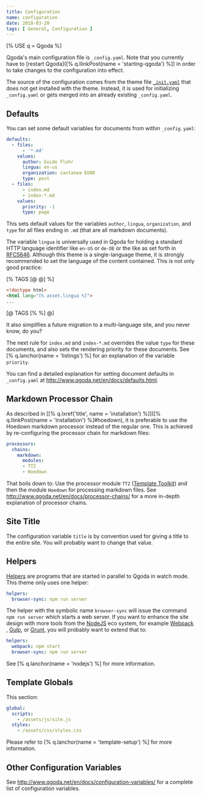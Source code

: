 ```yaml
---
title: Configuration
name: configuration
date: 2018-03-20
tags: [ General, Configuration ]
---
```

<!--QGODA-NO-XGETTEXT-->
[% USE q = Qgoda %]
<!--/QGODA-NO-XGETTEXT-->
Qgoda's main configuration file is `_config.yaml`.  Note that you currently have to [restart Qgoda]([% q.llinkPost(name = 'starting-qgoda') %]) in order to take changes to the configuration into effect.

The source of the configuration comes from the theme file [`_init.yaml`](https://github.com/gflohr/qgoda-essential/blob/master/_init.yaml) that does not get installed with the theme.  Instead, it is used for initializing `_config.yaml` or gets merged into an already existing `_config.yaml`.

## Defaults

You can set some default variables for documents from within `_config.yaml`:

<!--QGODA-NO-XGETTEXT-->
```yaml
defaults:
  - files:
      - '*.md'
    values:
      author: Guido Flohr
      lingua: en-us
      organization: cantanea EOOD
      type: post
  - files:
      - index.md
      - index-*.md
    values:
      priority: -1
      type: page
```
<!--/QGODA-NO-XGETTEXT-->

This sets default values for the variables `author`, `lingua`, `organization`, and `type` for all files ending in `.md` (that are all markdown documents).

The variable `lingua` is universally used in Qgoda for holding a standard HTTP language identifier like `en-US` or `de-DE` or the like as set forth in [RFC5646](http://www.rfc-editor.org/rfc/rfc5646.txt).  Although this theme is a single-language theme, it is strongly recommended to set the language of the content contained.  This is not only good practice:

<!--QGODA-NO-XGETTEXT-->
[% TAGS [@ @] %]
```html
<!doctype html>
<html lang="[% asset.lingua %]">
...
```
[@ TAGS [% %] @]
<!--/QGODA-NO-XGETTEXT-->

It also simplifies a future migration to a multi-language site, and you never know, do you?

The next rule for `index.md` and `index-*.md` overrides the value `type` for these documents, and also sets the rendering priority for these documents.  See [% q.lanchor(name = 'listings') %] for an explanation of the variable `priority`.

You can find a detailed explanation for setting document defaults in `_config.yaml` at http://www.qgoda.net/en/docs/defaults.html.

## Markdown Processor Chain

As described in [[% q.lxref('title', name = 'installation') %]]([% q.llinkPost(name = 'installation') %]#hoedown), it is preferable to use the Hoedown markdown processor instead of the regular one.  This is achieved by re-configuring the processor chain for markdown files:

<!--QGODA-NO-XGETTEXT-->
```yaml
processors:
  chains:
    markdown:
      modules:
      - TT2
      - Hoedown
```
<!--/QGODA-NO-XGETTEXT-->

That boils down to: Use the processor module `TT2` ([Template Toolkit](http://www.template-toolkit.org/)) and then the module `Hoedown` for processing markdown files.  See http://www.qgoda.net/en/docs/processor-chains/ for a more in-depth explanation of processor chains.

## Site Title

The configuration variable `title` is by convention used for giving a title to the entire site.  You will probably want to change that value.

## Helpers

[Helpers](http://www.qgoda.net/en/docs/) are programs that are started in parallel to Qgoda in watch mode.  This theme only uses one helper:

<!--QGODA-NO-XGETTEXT-->
```yaml
helpers:
  browser-sync: npm run server
```
<!--/QGODA-NO-XGETTEXT-->

The helper with the symbolic name `browser-sync` will issue the command `npm run server` which starts a web server.  If you want to enhance the site design with more tools from the [NodeJS](https://nodejs.org/en/) eco system, for example [Webpack](https://webpack.js.org/)
, [Gulp](https://gulpjs.com/), or [Grunt](https://gruntjs.com/), you will probably want to extend that to:

<!--QGODA-NO-XGETTEXT-->
```yaml
helpers:
  webpack: npm start
  browser-sync: npm run server
```
<!--QGODA-NO-XGETTEXT-->

See [% q.lanchor(name = 'nodejs') %] for more information.

## Template Globals

This section:

<!--QGODA-NO-XGETTEXT-->
```yaml
global:
  scripts:
    - /assets/js/site.js
  styles:
    - /assets/css/styles.css
```
<!--/QGODA-NO-XGETTEXT-->

Please refer to [% q.lanchor(name = 'template-setup') %] for more information.

## Other Configuration Variables

See http://www.qgoda.net/en/docs/configuration-variables/ for a complete list of configuration variables.
